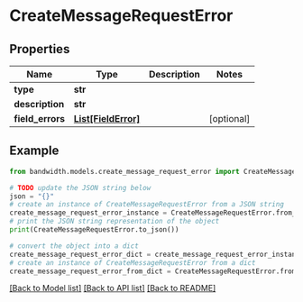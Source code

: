 # CreateMessageRequestError


## Properties

Name | Type | Description | Notes
------------ | ------------- | ------------- | -------------
**type** | **str** |  | 
**description** | **str** |  | 
**field_errors** | [**List[FieldError]**](FieldError.md) |  | [optional] 

## Example

```python
from bandwidth.models.create_message_request_error import CreateMessageRequestError

# TODO update the JSON string below
json = "{}"
# create an instance of CreateMessageRequestError from a JSON string
create_message_request_error_instance = CreateMessageRequestError.from_json(json)
# print the JSON string representation of the object
print(CreateMessageRequestError.to_json())

# convert the object into a dict
create_message_request_error_dict = create_message_request_error_instance.to_dict()
# create an instance of CreateMessageRequestError from a dict
create_message_request_error_from_dict = CreateMessageRequestError.from_dict(create_message_request_error_dict)
```
[[Back to Model list]](../README.md#documentation-for-models) [[Back to API list]](../README.md#documentation-for-api-endpoints) [[Back to README]](../README.md)


